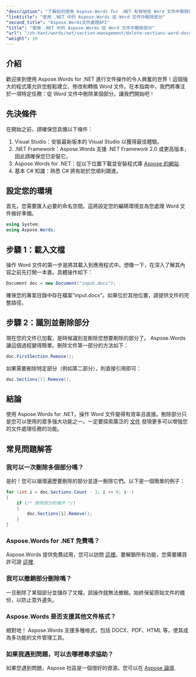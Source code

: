 ```yaml
---
"description": "了解如何使用 Aspose.Words for .NET 有效地從 Word 文件中刪除部分內容。本綜合指南將引導您了解先決條件。"
"linktitle": "使用 .NET 中的 Aspose.Words 從 Word 文件中刪除部分"
"second_title": "Aspose.Words文件處理API"
"title": "使用 .NET 中的 Aspose.Words 從 Word 文件中刪除部分"
"url": "/zh-hant/words/net/section-management/delete-sections-word-document/"
"weight": 10
---
```


## 介紹

歡迎來到使用 Aspose.Words for .NET 進行文件操作的令人興奮的世界！這個強大的程式庫允許您輕鬆建立、修改和轉換 Word 文件。在本指南中，我們將專注於一項特定任務：從 Word 文件中刪除某個部分。讓我們開始吧！

## 先決條件

在開始之前，請確保您具備以下條件：

1. Visual Studio：安裝最新版本的 Visual Studio 以獲得最佳體驗。
2. .NET Framework：Aspose.Words 支援 .NET Framework 2.0 或更高版本，因此請確保您已安裝它。
3. Aspose.Words for .NET：從以下位置下載並安裝程式庫 [Aspose 的網站](https://releases。aspose.com/words/net/).
4. 基本 C# 知識：熟悉 C# 將有助於您順利跟進。

## 設定您的環境

首先，您需要匯入必要的命名空間。這將設定您的編碼環境並為您處理 Word 文件做好準備。

```csharp
using System;
using Aspose.Words;
```

## 步驟 1：載入文檔

操作 Word 文件的第一步是將其載入到應用程式中。想像一下，在深入了解其內容之前先打開一本書。具體操作如下：

```csharp
Document doc = new Document("input.docx");
```

確保您的專案目錄中存在檔案“input.docx”。如果位於其他位置，請提供文件的完整路徑。

## 步驟 2：識別並刪除部分

現在您的文件已加載，是時候識別並刪除您想要刪除的部分了。 Aspose.Words 讓這個過程變得簡單。刪除文件第一部分的方法如下：

```csharp
doc.FirstSection.Remove();
```

如果需要刪除特定部分（例如第二部分），則直接引用即可：

```csharp
doc.Sections[1].Remove();
```

## 結論

使用 Aspose.Words for .NET，操作 Word 文件變得有效率且直接。刪除部分只是您可以使用的眾多強大功能之一。一定要探索廣泛的 [文件](https://reference.aspose.com/words/net/) 發現更多可以增強您的文件處理任務的功能。

## 常見問題解答

### 我可以一次刪除多個部分嗎？
是的！您可以循環遍歷要刪除的部分並逐一刪除它們。以下是一個簡單的例子：

```csharp
for (int i = doc.Sections.Count - 1; i >= 0; i--)
{
    if (/* 刪除部分的條件 */)
    {
        doc.Sections[i].Remove();
    }
}
```

### Aspose.Words for .NET 免費嗎？
Aspose.Words 提供免費試用，您可以訪問 [這裡](https://releases.aspose.com/)。要解鎖所有功能，您需要購買許可證 [這裡](https://purchase。aspose.com/buy).

### 我可以撤銷部分刪除嗎？
一旦刪除了某個部分並儲存了文檔，該操作就無法撤銷。始終保留原始文件的備份，以防止意外遺失。

### Aspose.Words 是否支援其他文件格式？
絕對地！ Aspose.Words 支援多種格式，包括 DOCX、PDF、HTML 等，使其成為多功能的文件管理工具。

### 如果我遇到問題，可以去哪裡尋求協助？
如果您遇到問題，Aspose 社區是一個很好的資源。您可以在 [Aspose 論壇](https://forum。aspose.com/c/words/8).